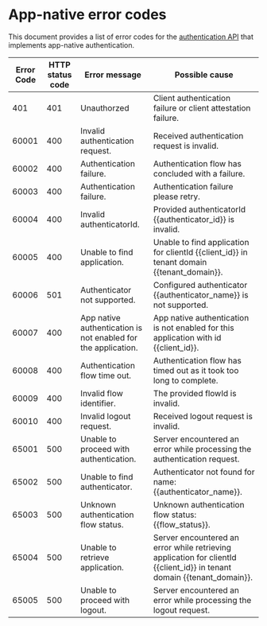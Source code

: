 # App-native error codes

This document provides a list of error codes for the [authentication API]({{base_path}}/apis/app-native-authentication-api/) that implements app-native authentication.

| Error Code | HTTP status code  | Error message | Possible cause |
|------------|-------------------|---------------|----------------|
|401|401|Unauthorzed|Client authentication failure or client attestation failure.|
|60001|400|Invalid authentication request.|Received authentication request is invalid.|
|60002|400|Authentication failure.|Authentication flow has concluded with a failure.|
|60003|400|Authentication failure.|Authentication failure please retry.|
|60004|400|Invalid authenticatorId.|Provided authenticatorId \{\{authenticator_id\}\} is invalid.|
|60005|400|Unable to find application.|Unable to find application for clientId \{\{client_id\}\} in tenant domain \{\{tenant_domain\}\}.|
|60006|501|Authenticator not supported.|Configured authenticator \{\{authenticator_name\}\} is not supported.|
|60007|400|App native authentication is not enabled for the application.|App native authentication is not enabled for this application with id \{\{client_id\}\}.|
|60008|400|Authentication flow time out.|Authentication flow has timed out as it took too long to complete.|
|60009|400|Invalid flow identifier.|The provided flowId is invalid.|
|60010|400|Invalid logout request.|Received logout request is invalid.|
|65001|500|Unable to proceed with authentication.|Server encountered an error while processing the authentication request.|
|65002|500|Unable to find authenticator.|Authenticator not found for name: \{\{authenticator_name\}\}.|
|65003|500|Unknown authentication flow status.|Unknown authentication flow status: \{\{flow_status\}\}.|
|65004|500|Unable to retrieve application.|Server encountered an error while retrieving application for clientId \{\{client_id\}\} in tenant domain \{\{tenant_domain\}\}.|
|65005|500|Unable to proceed with logout.|Server encountered an error while processing the logout request.|










